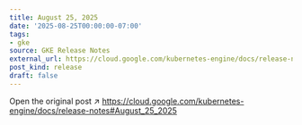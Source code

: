 ```yaml
---
title: August 25, 2025
date: '2025-08-25T00:00:00-07:00'
tags:
- gke
source: GKE Release Notes
external_url: https://cloud.google.com/kubernetes-engine/docs/release-notes#August_25_2025
post_kind: release
draft: false
---
```

Open the original post ↗ https://cloud.google.com/kubernetes-engine/docs/release-notes#August_25_2025
